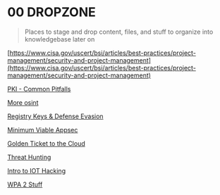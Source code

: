 # 00 DROPZONE

> Places to stage and drop content, files, and stuff to organize into knowledgebase later on
> 

[https://www.cisa.gov/uscert/bsi/articles/best-practices/project-management/security-and-project-management](https://www.cisa.gov/uscert/bsi/articles/best-practices/project-management/security-and-project-management) 

[PKI - Common Pitfalls](00%20DROPZONE/PKI%20-%20Common%20Pitfalls.md)

[More osint](00%20DROPZONE/More%20osint.md)

[Registry Keys & Defense Evasion](00%20DROPZONE/Registry%20Keys%20&%20Defense%20Evasion%20a073d3e4287f43fcac2ed0388d1764ae.md)

[Minimum Viable Appsec](00%20DROPZONE/Minimum%20Viable%20Appsec.md)

[Golden Ticket to the Cloud](00%20DROPZONE/Golden%20Ticket%20to%20the%20Cloud.md)

[Threat Hunting](00%20DROPZONE/Threat%20Hunting.md)

[Intro to IOT Hacking](00%20DROPZONE/Intro%20to%20IOT%20Hacking.md)

[WPA 2 Stuff](00%20DROPZONE/WPA%202%20Stuff.md)
